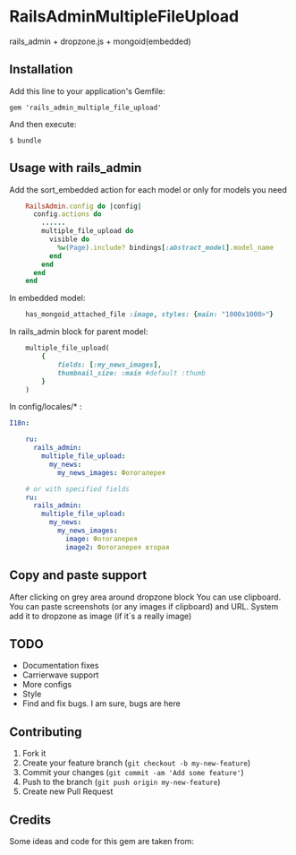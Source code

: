 # RailsAdminMultipleFileUpload

rails_admin + dropzone.js + mongoid(embedded)

## Installation

Add this line to your application's Gemfile:

    gem 'rails_admin_multiple_file_upload'

And then execute:

    $ bundle

## Usage with rails_admin

Add the sort_embedded action for each model or only for models you need

```ruby
    RailsAdmin.config do |config|
      config.actions do
        ......
        multiple_file_upload do
          visible do
            %w(Page).include? bindings[:abstract_model].model_name
          end
        end
      end
    end
```

In embedded model:

```ruby
    has_mongoid_attached_file :image, styles: {main: "1000x1000>"}
```

In rails_admin block for parent model:

```ruby
    multiple_file_upload(
        {
            fields: [:my_news_images],
            thumbnail_size: :main #default :thumb
        }
    )
```

In config/locales/* :


```yml
I18n:

    ru:
      rails_admin:
        multiple_file_upload:
          my_news:
            my_news_images: Фотогалерея

    # or with specified fields
    ru:
      rails_admin:
        multiple_file_upload:
          my_news:
            my_news_images:
              image: Фотогалерея
              image2: Фотогалерея вторая

```

## Copy and paste support

  After clicking on grey area around dropzone block You can use clipboard.
  You can paste screenshots (or any images if clipboard) and URL.
  System add it to dropzone as image (if it`s a really image)



## TODO

  * Documentation fixes
  * Carrierwave support
  * More configs
  * Style
  * Find and fix bugs. I am sure, bugs are here

## Contributing

1. Fork it
2. Create your feature branch (`git checkout -b my-new-feature`)
3. Commit your changes (`git commit -am 'Add some feature'`)
4. Push to the branch (`git push origin my-new-feature`)
5. Create new Pull Request

## Credits

Some ideas and code for this gem are taken from:
